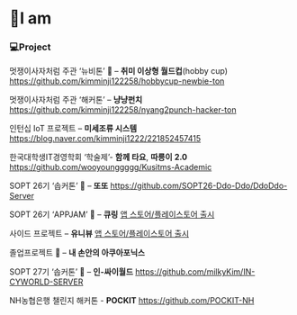 

# :raising_hand:I am



### :computer:Project

멋쟁이사자처럼 주관 ‘뉴비톤’ 🏅 – **취미 이상형 월드컵**(hobby cup) https://github.com/kimminji122258/hobbycup-newbie-ton

멋쟁이사자처럼 주관 ‘해커톤’ – **냥냥펀치** https://github.com/kimminji122258/nyang2punch-hacker-ton  

인턴십 IoT 프로젝트 – **미세조류  시스템** https://blog.naver.com/kimminji1222/221852457415

한국대학생IT경영학회 ‘학술제’- **함께 타요**, **따릉이** **2.0** https://github.com/wooyounggggg/Kusitms-Academic

SOPT 26기 ‘솝커톤’ 🥈 – **또또** https://github.com/SOPT26-Ddo-Ddo/DdoDdo-Server

SOPT 26기 ‘APPJAM’ 🥇 – **큐링** <a href="https://url.kr/5VHhj6">앱 스토어/플레이스토어 출시</a> <br>

사이드 프로젝트 – **유니뷰** <a href="http://www.uni-view.co.kr">앱 스토어/플레이스토어 출시</a> <br>
  
졸업프로젝트 🥇 – **내 손안의 아쿠아포닉스**

SOPT 27기 ‘솝커톤’ 🥈 – **인-싸이월드** https://github.com/milkyKim/IN-CYWORLD-SERVER

NH농협은행 챌린지 해커톤 - **POCKIT** https://github.com/POCKIT-NH
   
